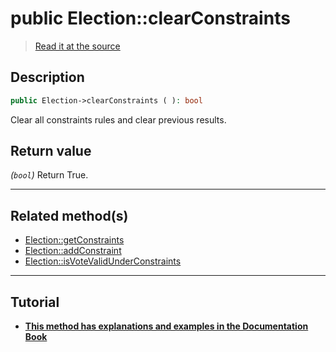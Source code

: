 # public Election::clearConstraints

> [Read it at the source](https://github.com/julien-boudry/Condorcet/blob/master/src/Election.php#L394)

## Description    

```php
public Election->clearConstraints ( ): bool
```

Clear all constraints rules and clear previous results.


## Return value   

*(`bool`)* Return True.


---------------------------------------

## Related method(s)      

* [Election::getConstraints](/Docs/api-reference/Election%20Class/Election--getConstraints.md)    
* [Election::addConstraint](/Docs/api-reference/Election%20Class/Election--addConstraint.md)    
* [Election::isVoteValidUnderConstraints](/Docs/api-reference/Election%20Class/Election--isVoteValidUnderConstraints.md)    

---------------------------------------

## Tutorial

* **[This method has explanations and examples in the Documentation Book](https://docs.condorcet.io/book/3.AsPhpLibrary/5.Votes/5.VotesConstraints)**    
